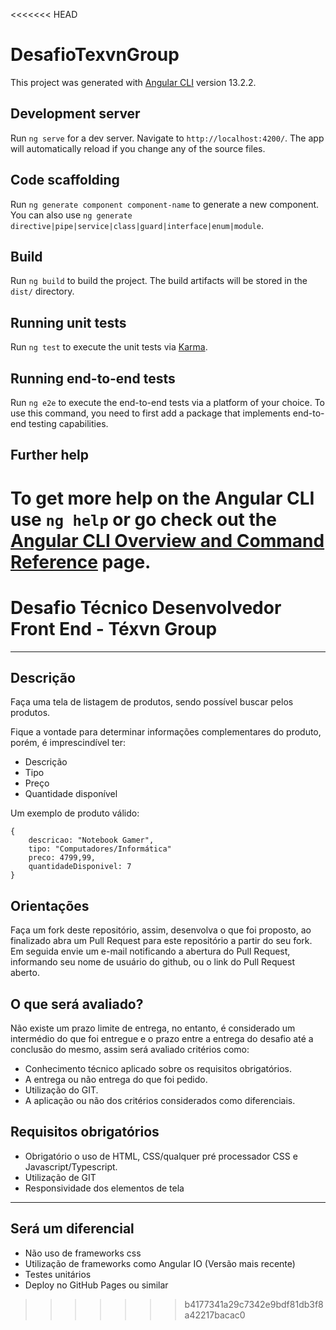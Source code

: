 <<<<<<< HEAD
# DesafioTexvnGroup

This project was generated with [Angular CLI](https://github.com/angular/angular-cli) version 13.2.2.

## Development server

Run `ng serve` for a dev server. Navigate to `http://localhost:4200/`. The app will automatically reload if you change any of the source files.

## Code scaffolding

Run `ng generate component component-name` to generate a new component. You can also use `ng generate directive|pipe|service|class|guard|interface|enum|module`.

## Build

Run `ng build` to build the project. The build artifacts will be stored in the `dist/` directory.

## Running unit tests

Run `ng test` to execute the unit tests via [Karma](https://karma-runner.github.io).

## Running end-to-end tests

Run `ng e2e` to execute the end-to-end tests via a platform of your choice. To use this command, you need to first add a package that implements end-to-end testing capabilities.

## Further help

To get more help on the Angular CLI use `ng help` or go check out the [Angular CLI Overview and Command Reference](https://angular.io/cli) page.
=======
# Desafio Técnico Desenvolvedor Front End - Téxvn Group
___

## Descrição

Faça uma tela de listagem de produtos, sendo possível buscar pelos produtos.

Fique a vontade para determinar informações complementares do produto, porém, é imprescindível ter:

- Descrição
- Tipo
- Preço
- Quantidade disponível

Um exemplo de produto válido:

```
{
    descricao: "Notebook Gamer",
    tipo: "Computadores/Informática"
    preco: 4799,99,
    quantidadeDisponivel: 7 
}
```

## Orientações

Faça um fork deste repositório, assim, desenvolva o que foi proposto, ao finalizado abra um Pull Request para este repositório a partir do seu fork.
Em seguida envie um e-mail notificando a abertura do Pull Request, informando seu nome de usuário do github, ou o link do Pull Request aberto.

## O que será avaliado?

Não existe um prazo limite de entrega, no entanto, é considerado um intermédio do que foi entregue e o prazo entre a entrega do desafio até a conclusão do mesmo, assim será avaliado critérios como:

- Conhecimento técnico aplicado sobre os requisitos obrigatórios.
- A entrega ou não entrega do que foi pedido.
- Utilização do GIT.
- A aplicação ou não dos critérios considerados como diferenciais.

## Requisitos obrigatórios

- Obrigatório o uso de HTML, CSS/qualquer pré processador CSS e Javascript/Typescript.
- Utilização de GIT
- Responsividade dos elementos de tela
___

## Será um diferencial

- Não uso de frameworks css
- Utilização de frameworks como Angular IO (Versão mais recente)
- Testes unitários
- Deploy no GitHub Pages ou similar
>>>>>>> b4177341a29c7342e9bdf81db3f8a42217bacac0
